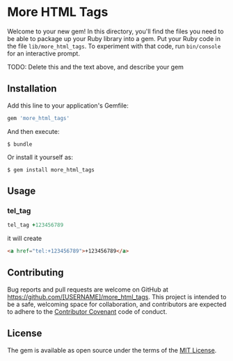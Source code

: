 # More HTML Tags

Welcome to your new gem! In this directory, you'll find the files you need to be able to package up your Ruby library into a gem. Put your Ruby code in the file `lib/more_html_tags`. To experiment with that code, run `bin/console` for an interactive prompt.

TODO: Delete this and the text above, and describe your gem

## Installation

Add this line to your application's Gemfile:

```ruby
gem 'more_html_tags'
```

And then execute:

    $ bundle

Or install it yourself as:

    $ gem install more_html_tags

## Usage

### tel_tag

```ruby
tel_tag +123456789
```

it will create

```html
<a href="tel:+123456789">+123456789</a>
```

## Contributing

Bug reports and pull requests are welcome on GitHub at https://github.com/[USERNAME]/more_html_tags. This project is intended to be a safe, welcoming space for collaboration, and contributors are expected to adhere to the [Contributor Covenant](http://contributor-covenant.org) code of conduct.


## License

The gem is available as open source under the terms of the [MIT License](http://opensource.org/licenses/MIT).

